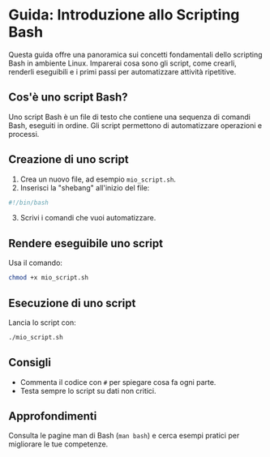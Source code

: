 # Guida: Introduzione allo Scripting Bash

Questa guida offre una panoramica sui concetti fondamentali dello scripting Bash in ambiente Linux. Imparerai cosa sono gli script, come crearli, renderli eseguibili e i primi passi per automatizzare attività ripetitive.

## Cos'è uno script Bash?
Uno script Bash è un file di testo che contiene una sequenza di comandi Bash, eseguiti in ordine. Gli script permettono di automatizzare operazioni e processi.

## Creazione di uno script
1. Crea un nuovo file, ad esempio `mio_script.sh`.
2. Inserisci la "shebang" all'inizio del file:
```bash
#!/bin/bash
```
3. Scrivi i comandi che vuoi automatizzare.

## Rendere eseguibile uno script
Usa il comando:
```bash
chmod +x mio_script.sh
```

## Esecuzione di uno script
Lancia lo script con:
```bash
./mio_script.sh
```

## Consigli
- Commenta il codice con `#` per spiegare cosa fa ogni parte.
- Testa sempre lo script su dati non critici.

## Approfondimenti
Consulta le pagine man di Bash (`man bash`) e cerca esempi pratici per migliorare le tue competenze.